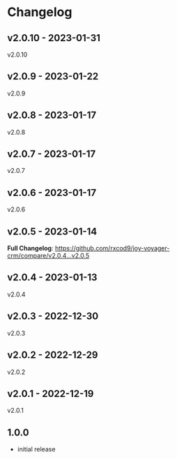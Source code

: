 # Changelog

## v2.0.10 - 2023-01-31

v2.0.10

## v2.0.9 - 2023-01-22

v2.0.9

## v2.0.8 - 2023-01-17

v2.0.8

## v2.0.7 - 2023-01-17

v2.0.7

## v2.0.6 - 2023-01-17

v2.0.6

## v2.0.5 - 2023-01-14

**Full Changelog**: https://github.com/rxcod9/joy-voyager-crm/compare/v2.0.4...v2.0.5

## v2.0.4 - 2023-01-13

v2.0.4

## v2.0.3 - 2022-12-30

v2.0.3

## v2.0.2 - 2022-12-29

v2.0.2

## v2.0.1 - 2022-12-19

v2.0.1

## 1.0.0

- initial release
